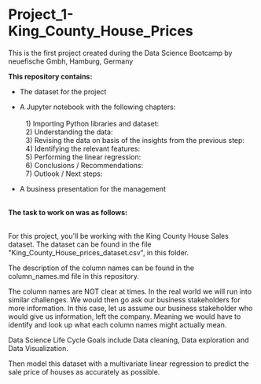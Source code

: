 # Project_1-King_County_House_Prices
This is the first project created during the Data Science Bootcamp by neuefische Gmbh, Hamburg, Germany<br>

<b>This repository contains:</b>
- The dataset for the project

- A Jupyter notebook with the following chapters:<br><br>
&nbsp;&nbsp;&nbsp;1) Importing Python libraries and dataset:<br>
&nbsp;&nbsp;&nbsp;2) Understanding the data:<br>
&nbsp;&nbsp;&nbsp;3) Revising the data on basis of the insights from the previous step:<br>
&nbsp;&nbsp;&nbsp;4) Identifying the relevant features:<br>
&nbsp;&nbsp;&nbsp;5) Performing the linear regression:<br>
&nbsp;&nbsp;&nbsp;6) Conclusions / Recommendations:<br>
&nbsp;&nbsp;&nbsp;7) Outlook / Next steps:<br>
    
- A business presentation for the management
<br>
<b>The task to work on was as follows:</b><br><br>

For this project, you'll be working with the King County House Sales dataset.  The dataset can be found in the file "King_County_House_prices_dataset.csv", in this folder.

The description of the column names can be found in the column_names.md file in this repository. 

The column names are NOT clear at times. In the real world we will run into similar challenges. We would then go ask our business stakeholders for more information. In this case, let us assume our business stakeholder who would give us information, left the company. Meaning we would have to identify and look up what each column names might actually mean.  

Data Science Life Cycle Goals include Data cleaning, Data exploration and Data Visualization.

Then model this dataset with a multivariate linear regression to predict the sale price of houses as accurately as possible.
